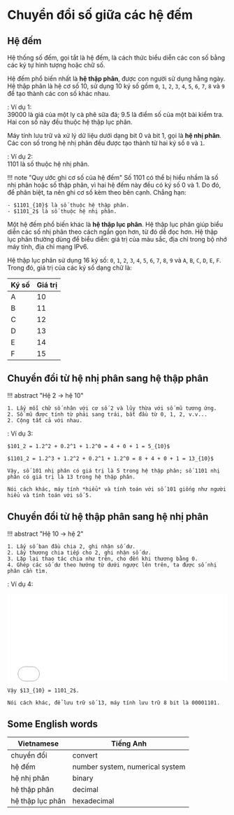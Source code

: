 # Chuyển đổi số giữa các hệ đếm

## Hệ đếm

Hệ thống số đếm, gọi tắt là hệ đếm, là cách thức biểu diễn các con số bằng các ký tự hình tượng hoặc chữ số.  

Hệ đếm phổ biến nhất là **hệ thập phân**, được con người sử dụng hằng ngày. Hệ thập phân là hệ cơ số 10, sử dụng 10 ký số gồm `0`, `1`, `2`, `3`, `4`, `5`, `6`, `7`, `8` và `9` để tạo thành các con số khác nhau.  

:   Ví dụ 1:  
    39000 là giá của một ly cà phê sữa đá; 9.5 là điểm số của một bài kiểm tra. Hai con số này đều thuộc hệ thập lục phân.  

Máy tính lưu trữ và xử lý dữ liệu dưới dạng bit 0 và bit 1, gọi là **hệ nhị phân**. Các con số trong hệ nhị phân đều được tạo thành từ hai ký số `0` và `1`.  

:   Ví dụ 2:  
    1101 là số thuộc hệ nhị phân.  

!!! note "Quy ước ghi cơ số của hệ đếm"
    Số 1101 có thể bị hiểu nhầm là số nhị phân hoặc số thập phân, vì hai hệ đếm này đều có ký số 0 và 1. Do đó, để phân biệt, ta nên ghi cơ số kèm theo bên cạnh. Chẳng hạn:  

    - $1101_{10}$ là số thuộc hệ thập phân.  
    - $1101_2$ là số thuộc hệ nhị phân.

Một hệ đếm phổ biến khác là **hệ thập lục phân**. Hệ thập lục phân giúp biểu diễn các số nhị phân theo cách ngắn gọn hơn, từ đó dễ đọc hơn. Hệ thập lục phân thường dùng để biểu diễn: giá trị của màu sắc, địa chỉ trong bộ nhớ máy tính, địa chỉ mạng IPv6.  

Hệ thập lục phân sử dụng 16 ký số: `0`, `1`, `2`, `3`, `4`, `5`, `6`, `7`, `8`, `9` và `A`, `B`, `C`, `D`, `E`, `F`. Trong đó, giá trị của các ký số dạng chữ là:  

| Ký số | Giá trị |
| --- | --- |
| A | 10 |
| B | 11 |
| C | 12 |
| D | 13 |
| E | 14 |
| F | 15 |

## Chuyển đổi từ hệ nhị phân sang hệ thập phân

!!! abstract "Hệ 2 → hệ 10"

    1. Lấy mỗi chữ số nhân với cơ số 2 và lũy thừa với số mũ tương ứng.
    2. Số mũ được tính từ phải sang trái, bắt đầu từ 0, 1, 2, v.v...
    2. Cộng tất cả với nhau.

:   Ví dụ 3:

    $101_2 = 1.2^2 + 0.2^1 + 1.2^0 = 4 + 0 + 1 = 5_{10}$

    $1101_2 = 1.2^3 + 1.2^2 + 0.2^1 + 1.2^0 = 8 + 4 + 0 + 1 = 13_{10}$ 

    Vậy, số 101 nhị phân có giá trị là 5 trong hệ thập phân; số 1101 nhị phân có giá trị là 13 trong hệ thập phân.  

    Nói cách khác, máy tính *hiểu* và tính toán với số 101 giống như người hiểu và tính toán với số 5.   

## Chuyển đổi từ hệ thập phân sang hệ nhị phân

!!! abstract "Hệ 10 → hệ 2"

    1. Lấy số ban đầu chia 2, ghi nhận số dư.
    2. Lấy thương chia tiếp cho 2, ghi nhận số dư.
    3. Lặp lại thao tác chia như trên, cho đến khi thương bằng 0.
    4. Ghép các số dư theo hướng từ dưới ngược lên trên, ta được số nhị phân cần tìm.

:   Ví dụ 4:  
    <div>
        <iframe width="100%" height="200px" frameBorder=0 src="../convert-number-systems/dec-to-bin.html"></iframe>
    </div>

    Vậy $13_{10} = 1101_2$.  

    Nói cách khác, để lưu trữ số 13, máy tính lưu trữ 8 bit là 00001101.  

## Some English words

| Vietnamese | Tiếng Anh | 
| --- | --- |
| chuyển đổi | convert |
| hệ đếm | number system, numerical system |
| hệ nhị phân | binary |
| hệ thập phân | decimal |
| hệ thập lục phân | hexadecimal |

